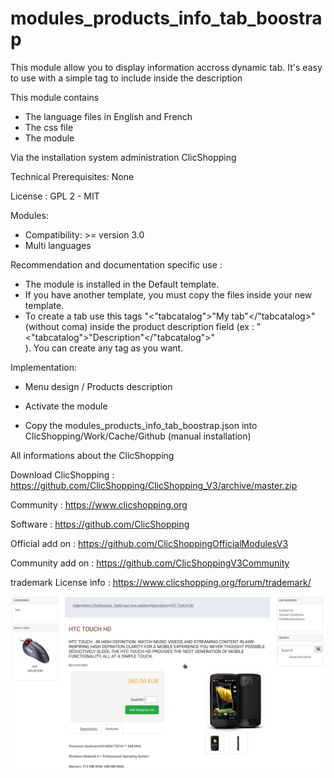 # modules_products_info_tab_boostrap

This module allow you to display information accross dynamic tab. It's easy to use with a simple tag to include inside the description

This module contains

- The language files in English and French
- The css file 
- The module
  

Via the installation system administration ClicShopping

Technical Prerequisites: None

License : GPL 2 - MIT

Modules:

- Compatibility: >= version 3.0
- Multi languages

Recommendation and documentation specific use :
- The module is installed in the Default template.
- If you have another template, you must copy the files inside your new template.
- To create a tab use this tags "<"tabcatalog">"My tab"</"tabcatalog>" (without coma) inside the product description field (ex : "<"tabcatalog">"Description"</"tabcatalog">"<br />). You can create any tag as you want.

Implementation:

- Menu design / Products description
- Activate the module

- Copy the modules_products_info_tab_boostrap.json into ClicShopping/Work/Cache/Github (manual installation)

 All informations about the ClicShopping
 
 Download ClicShopping : https://github.com/ClicShopping/ClicShopping_V3/archive/master.zip

 Community : https://www.clicshopping.org

 Software : https://github.com/ClicShopping

 Official add on : https://github.com/ClicShoppingOfficialModulesV3

 Community add on : https://github.com/ClicShoppingV3Community

 trademark License info : https://www.clicshopping.org/forum/trademark/ 

![image](https://github.com/ClicShoppingV3Community/modules_products_info_tab_boostrap/blob/master/ModuleInfosJson/image.png)


